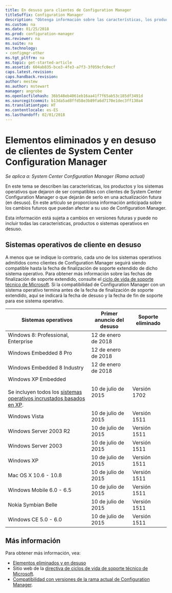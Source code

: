 ```yaml
---
title: En desuso para clientes de Configuration Manager
titleSuffix: Configuration Manager
description: "Obtenga información sobre las características, los productos y los sistemas operativos que System Center Configuration Manager ya no admite para los clientes."
ms.custom: na
ms.date: 01/25/2018
ms.prod: configuration-manager
ms.reviewer: na
ms.suite: na
ms.technology:
- configmgr-other
ms.tgt_pltfrm: na
ms.topic: get-started-article
ms.assetid: 604ab835-bce3-4fe3-a7f3-3f059cfc0ecf
caps.latest.revision: 
caps.handback.revision: 
author: mestew
ms.author: mstewart
manager: angrobe
ms.openlocfilehash: 36b548eb4061eb16aa41f7f65ab53c185df3491d
ms.sourcegitcommit: b13da5ad8ffd58e3b89fa6d7170e1dec3ff130a4
ms.translationtype: HT
ms.contentlocale: es-ES
ms.lasthandoff: 02/01/2018
---
```

# <a name="removed-and-deprecated-items-for-system-center-configuration-manager-clients"></a>Elementos eliminados y en desuso de clientes de System Center Configuration Manager

*Se aplica a: System Center Configuration Manager (Rama actual)*

En este tema se describen las características, los productos y los sistemas operativos que dejaron de ser compatibles con clientes de System Center Configuration Manager o que dejarán de serlo en una actualización futura (en desuso). En este artículo se proporciona información anticipada sobre los cambios futuros que puedan afectar a su uso de Configuration Manager.  

Esta información está sujeta a cambios en versiones futuras y puede no incluir todas las características, productos o sistemas operativos en desuso.  

## <a name="deprecated-client-operating-systems"></a>Sistemas operativos de cliente en desuso  

 A menos que se indique lo contrario, cada uno de los sistemas operativos admitidos como clientes de Configuration Manager seguirá siendo compatible hasta la fecha de finalización de soporte extendido de dicho sistema operativo. Para obtener más información sobre las fechas de finalización de soporte extendido, consulte el [ciclo de vida de soporte técnico de Microsoft](https://support.microsoft.com/lifecycle). Si la compatibilidad de Configuration Manager con un sistema operativo termina antes de la fecha de finalización de soporte extendido, aquí se indicará la fecha de desuso y la fecha de fin de soporte para ese sistema operativo.  

|**Sistemas operativos**|**Primer anuncio del desuso**|**Soporte eliminado**|  
|-|-|-|
|Windows 8: Professional, Enterprise|12 de enero de 2018||
|Windows Embedded 8 Pro|12 de enero de 2018||
|Windows Embedded 8 Industry|12 de enero de 2018||
|Windows XP Embedded <br><br> Se incluyen todos los [sistemas operativos incrustados basados en XP](/sccm/core/plan-design/configs/supported-operating-systems-for-clients-and-devices#windows-embedded-computers).|10 de julio de 2015|Versión 1702| 
|Windows Vista|10 de julio de 2015|Versión 1511| 
|Windows Server 2003 R2|10 de julio de 2015|Versión 1511|
|Windows Server 2003|10 de julio de 2015|Versión 1511|   
|Windows XP|10 de julio de 2015|Versión 1511|  
|Mac OS X  10.6 - 10.8|10 de julio de 2015|Versión 1511|  
|Windows Mobile 6.0 - 6.5|10 de julio de 2015|Versión 1511|  
|Nokia Symbian Belle|10 de julio de 2015|Versión 1511|  
|Windows CE 5.0 - 6.0|10 de julio de 2015|Versión 1511|  


## <a name="more-information"></a>Más información
Para obtener más información, vea:
 - [Elementos eliminados y en desuso](/sccm/core/plan-design/changes/deprecated/removed-and-deprecated)
 - Sitio web de la [directiva de ciclos de vida de soporte técnico de Microsoft](https://support.microsoft.com/lifecycle).
 - [Compatibilidad con versiones de la rama actual de Configuration Manager](/sccm/core/servers/manage/current-branch-versions-supported).